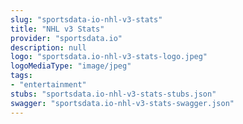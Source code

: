 ```yaml
---
slug: "sportsdata-io-nhl-v3-stats"
title: "NHL v3 Stats"
provider: "sportsdata.io"
description: null
logo: "sportsdata.io-nhl-v3-stats-logo.jpeg"
logoMediaType: "image/jpeg"
tags:
- "entertainment"
stubs: "sportsdata.io-nhl-v3-stats-stubs.json"
swagger: "sportsdata.io-nhl-v3-stats-swagger.json"
---
```

